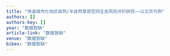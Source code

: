 ```yaml
---
title: "快速城市化地区自然/半自然景观空间生态风险评价研究——以北京为例"
authors: []
authors-key: []
year: "数据暂缺"
article-link: "数据暂缺"
venue: "数据暂缺"
bibex: "数据暂缺"
---
```

